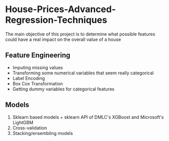 # House-Prices-Advanced-Regression-Techniques
The main objective of this project is to determine what possible features could have a real impact on the overall value of a house

## Feature Engineering
* Imputing missing values
* Transforming some numerical variables that seem really categorical
* Label Encoding
* Box Cox Transformation
* Getting dummy variables for categorical features

## Models
1. Sklearn based models + sklearn API of DMLC's XGBoost and Microsoft's LightGBM
2. Cross-validation
3. Stacking/ensembling models

